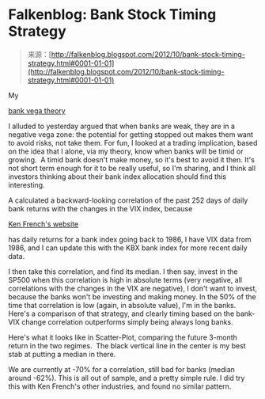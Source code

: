 <!--yml
category: 未分类
date: 2024-05-12 20:21:36
-->

# Falkenblog: Bank Stock Timing Strategy

> 来源：[http://falkenblog.blogspot.com/2012/10/bank-stock-timing-strategy.html#0001-01-01](http://falkenblog.blogspot.com/2012/10/bank-stock-timing-strategy.html#0001-01-01)

My

[bank vega theory](http://falkenblog.blogspot.com/2011/12/business-cycles-and-barrier-options.html)

I alluded to yesterday argued that when banks are weak, they are in a negative vega zone: the potential for getting stopped out makes them want to avoid risks, not take them. For fun, I looked at a trading implication, based on the idea that I alone, via my theory, know when banks will be timid or growing.  A timid bank doesn't make money, so it's best to avoid it then. It's not short term enough for it to be really useful, so I'm sharing, and I think all investors thinking about their bank index allocation should find this interesting.

A calculated a backward-looking correlation of the past 252 days of daily bank returns with the changes in the VIX index, because

[Ken French's website](http://mba.tuck.dartmouth.edu/pages/faculty/ken.french/data_library.html)

has daily returns for a bank index going back to 1986, I have VIX data from 1986, and I can update this with the KBX bank index for more recent daily data.

I then take this correlation, and find its median. I then say, invest in the SP500 when this correlation is high in absolute terms (very negative, all correlations with the changes in the VIX are negative), I don't want to invest, because the banks won't be investing and making money. In the 50% of the time that correlation is low (again, in absolute value), I'm in the banks. Here's a comparison of that strategy, and clearly timing based on the bank-VIX change correlation outperforms simply being always long banks.

Here's what it looks like in Scatter-Plot, comparing the future 3-month return in the two regimes.  The black vertical line in the center is my best stab at putting a median in there.

We are currently at -70% for a correlation, still bad for banks (median around -62%). This is all out of sample, and a pretty simple rule. I did try this with Ken French's other industries, and found no similar pattern.
